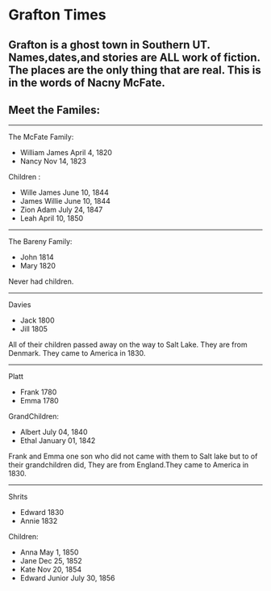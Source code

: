 # Grafton Times
Grafton is a ghost town in Southern UT. Names,dates,and stories are ALL work of fiction. The places are the only thing that are real. This is in the words of Nacny McFate. 
---
## Meet the Familes:
---
The McFate Family:
- William James April 4, 1820
- Nancy Nov 14, 1823

Children :
- Wille James June 10, 1844
- James Willie June 10, 1844
- Zion Adam July 24, 1847
- Leah April 10, 1850

---
The Bareny Family:
- John 1814
- Mary 1820

Never had children. 

---
Davies
- Jack 1800
- Jill 1805

All of their children passed away on the way to Salt Lake. They are from Denmark. They came to America in 1830.

---
Platt
- Frank 1780
- Emma 1780

GrandChildren:
- Albert July 04, 1840
- Ethal January 01, 1842

Frank and Emma one son who did not came with them to Salt lake but to of their grandchildren did, They are from England.They came to America in 1830.

---
Shrits
- Edward  1830
- Annie 1832

Children: 
- Anna May 1, 1850
- Jane Dec 25, 1852
- Kate  Nov 20, 1854
- Edward Junior July 30, 1856 









